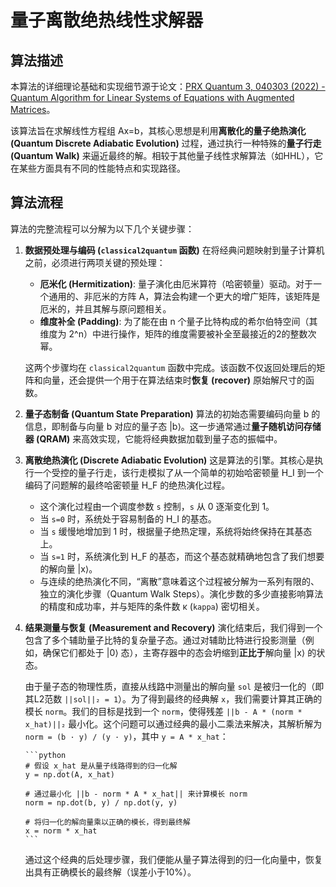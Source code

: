 
# 量子离散绝热线性求解器

## 算法描述

本算法的详细理论基础和实现细节源于论文：[PRX Quantum 3, 040303 (2022) - Quantum Algorithm for Linear Systems of Equations with Augmented Matrices](https://journals.aps.org/prxquantum/abstract/10.1103/PRXQuantum.3.040303)。

该算法旨在求解线性方程组 Ax=b，其核心思想是利用**离散化的量子绝热演化 (Quantum Discrete Adiabatic Evolution)** 过程，通过执行一种特殊的**量子行走 (Quantum Walk)** 来逼近最终的解。相较于其他量子线性求解算法（如HHL），它在某些方面具有不同的性能特点和实现路径。

## 算法流程
算法的完整流程可以分解为以下几个关键步骤：

1.  **数据预处理与编码 (`classical2quantum` 函数)**
    在将经典问题映射到量子计算机之前，必须进行两项关键的预处理：
    *   **厄米化 (Hermitization)**: 量子演化由厄米算符（哈密顿量）驱动。对于一个通用的、非厄米的方阵 A，算法会构建一个更大的增广矩阵，该矩阵是厄米的，并且其解与原问题相关。
    *   **维度补全 (Padding)**: 为了能在由 n 个量子比特构成的希尔伯特空间（其维度为 2^n）中进行操作，矩阵的维度需要被补全至最接近的2的整数次幂。

    这两个步骤均在 `classical2quantum` 函数中完成。该函数不仅返回处理后的矩阵和向量，还会提供一个用于在算法结束时**恢复 (recover)** 原始解尺寸的函数。

2.  **量子态制备 (Quantum State Preparation)**
    算法的初始态需要编码向量 b 的信息，即制备与向量 b 对应的量子态 |b⟩。这一步通常通过**量子随机访问存储器 (QRAM)** 来高效实现，它能将经典数据加载到量子态的振幅中。

3.  **离散绝热演化 (Discrete Adiabatic Evolution)**
    这是算法的引擎。其核心是执行一个受控的量子行走，该行走模拟了从一个简单的初始哈密顿量 H_I 到一个编码了问题解的最终哈密顿量 H_F 的绝热演化过程。
    *   这个演化过程由一个调度参数 `s` 控制，`s` 从 0 逐渐变化到 1。
    *   当 `s=0` 时，系统处于容易制备的 H_I 的基态。
    *   当 `s` 缓慢地增加到 1 时，根据量子绝热定理，系统将始终保持在其基态上。
    *   当 `s=1` 时，系统演化到 H_F 的基态，而这个基态就精确地包含了我们想要的解向量 |x⟩。
    *   与连续的绝热演化不同，“离散”意味着这个过程被分解为一系列有限的、独立的演化步骤（Quantum Walk Steps）。演化步数的多少直接影响算法的精度和成功率，并与矩阵的条件数 κ (`kappa`) 密切相关。

4.  **结果测量与恢复 (Measurement and Recovery)**
    演化结束后，我们得到一个包含了多个辅助量子比特的复杂量子态。通过对辅助比特进行投影测量（例如，确保它们都处于 |0⟩ 态），主寄存器中的态会坍缩到**正比于**解向量 |x⟩ 的状态。
    
    由于量子态的物理性质，直接从线路中测量出的解向量 `sol` 是被归一化的（即其L2范数 `||sol||₂ = 1`）。为了得到最终的经典解 `x`，我们需要计算其正确的模长 `norm`。我们的目标是找到一个 `norm`，使得残差 `||b - A * (norm * x_hat)||₂` 最小化。这个问题可以通过经典的最小二乘法来解决，其解析解为 `norm = (b · y) / (y · y)`，其中 `y = A * x_hat`：

        ```python
        # 假设 x_hat 是从量子线路得到的归一化解
        y = np.dot(A, x_hat)
        
        # 通过最小化 ||b - norm * A * x_hat|| 来计算模长 norm
        norm = np.dot(b, y) / np.dot(y, y)
        
        # 将归一化的解向量乘以正确的模长，得到最终解
        x = norm * x_hat
        ```
    通过这个经典的后处理步骤，我们便能从量子算法得到的归一化向量中，恢复出具有正确模长的最终解（误差小于10%）。

